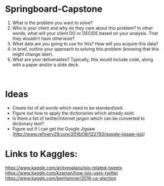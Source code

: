 # Springboard-Capstone
1. What is the problem you want to solve?<br />
2. Who is your client and why do they care about this problem? In other words, what will your client DO or DECIDE based on your analysis. That they wouldn’t have otherwise?<br />
4. What data are you going to use for this? How will you acquire this data?<br />
5. In brief, outline your approach to solving this problem (knowing that this might change later).<br />
6. What are your deliverables? Typically, this would include code, along with a paper and/or a slide deck.<br />
<br />

# Ideas
* Create list of all words which need to be standardized.
* Figure out how to apply the dictionaries which already exist.
* Is there a list of twitter/internet jargon which can be converted to dictionary text?
* Figure out if I can get the Google Jigsaw (http://www.refinery29.com/2016/09/122793/google-jigsaw-isis)

# Links to Kaggles: <br />
https://www.kaggle.com/activegalaxy/isis-related-tweets <br />
https://www.kaggle.com/kzaman/how-isis-uses-twitter <br />
https://www.kaggle.com/benhamner/2016-us-election <br />
<br />
